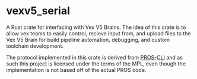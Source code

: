 # vexv5_serial

A Rust crate for interfacing with Vex V5 Brains. The idea of this crate is to allow vex teams to easily control, recieve input from, and upload files to the Vex V5 Brain for build pipeline automation, debugging, and custom toolchain development.

The protocol implemented in this crate is derived from [PROS-CLI](https://github.com/purduesigbots/pros-cli) and as such this project is licensed under the terms of the MPL, even though the implementation is not based off of the actual PROS code.
